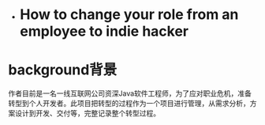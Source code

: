 - # How to change your role from an employee to indie hacker
# background背景
作者目前是一名一线互联网公司资深Java软件工程师，为了应对职业危机，准备转型到个人开发者。此项目把转型的过程作为一个项目进行管理，从需求分析，方案设计到开发、交付等，完整记录整个转型过程。


